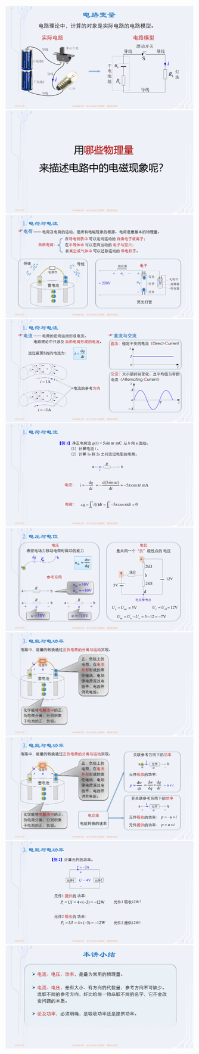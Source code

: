 ![](./images/1-3电路变量-图片-1.jpg)
![](./images/1-3电路变量-图片-2.jpg)
![](./images/1-3电路变量-图片-3.jpg)
![](./images/1-3电路变量-图片-4.jpg)
![](./images/1-3电路变量-图片-5.jpg)
![](./images/1-3电路变量-图片-6.jpg)
![](./images/1-3电路变量-图片-7.jpg)
![](./images/1-3电路变量-图片-8.jpg)
![](./images/1-3电路变量-图片-9.jpg)
![](./images/1-3电路变量-图片-10.jpg)
